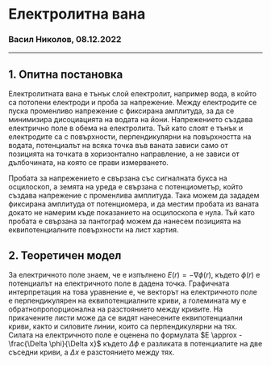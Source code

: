 # Електролитна вана
### Васил Николов, 08.12.2022

---

## 1. Опитна постановка

Електролитната вана е тънък слой електролит, например вода, в който са потопени електроди и проба за напрежение. Между електродите се пуска променливо напрежение с фиксирана амплитуда, за да се минимизира дисоциацията на водата на йони. Напрежението създава електрично поле в обема на електролита. Тъй като слоят е тънък и електродите са с повърхности, перпендикулярни на повърхността на водата, потенциалът на всяка точка във ваната зависи само от позицията на точката в хоризонтално направление, а не зависи от дълбочината, на която се прави измерването. 

Пробата за напрежението е свързана със сигналната букса на осцилоскоп, а земята на уреда е свързана с потенциометър, който създава напрежение с променлива амплитуда. Така можем да зададем фиксирана амплитуда от потенциомера, и да местим пробата из ваната докато не намерим къде показанието на осцилоскопа е нула. Тъй като пробата е свързана за пантограф можем да нанесем позицията на еквипотенциалните повърхности на лист хартия. 

## 2. Теоретичен модел

За електричното поле знаем, че е изпълнено $E(r) = -\nabla \phi(r)$, където $\phi(r)$ е потенциалът на електричното поле в дадена точка. Графичната интерпретация на това уравнение е, че векторът на електричното поле е перпендикулярен на еквипотенциалните криви, а големината му е обратнопропорционална на разстоянието между кривите. На прикачените листи може да се видят нанесените еквипотенциални криви, както и силовите линии, които са перпендикулярни на тях. Силата на електричното поле е оценена по формулата $E \approx -\frac{\Delta \phi}{\Delta x}$ където $\Delta \phi$ e разликата в потенциалите на две съседни криви, а $\Delta x$ е разстоянието между тях. 



